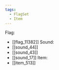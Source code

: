 ```yaml
---
tags:
  - FlagSet
  - Item
---
```

Flag:
- [[flag_11382]]
Sound:
- [[sound_44]]
- [[sound_43]]
- [[sound_17]]
Item:
- [[item_513]]
